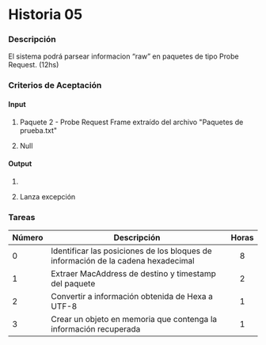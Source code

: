 # Historia 05

### Descripción

El sistema podrá parsear informacion “raw” en paquetes de tipo Probe Request. (12hs)

### Criterios de Aceptación

#### Input 

1) Paquete 2 - Probe Request Frame extraído del archivo "Paquetes de prueba.txt"

2) Null

#### Output

1) 

2) Lanza excepción

### Tareas

| Número | Descripción | Horas | 
| ------ | ------ | :------: |
| 0 | Identificar las posiciones de los bloques de información de la cadena hexadecimal | 8 |
| 1 | Extraer MacAddress de destino y timestamp  del paquete | 2 |
| 2 | Convertir a información obtenida de Hexa a UTF-8 | 1 |
| 3 | Crear un objeto en memoria que contenga la información recuperada | 1 | 
 
